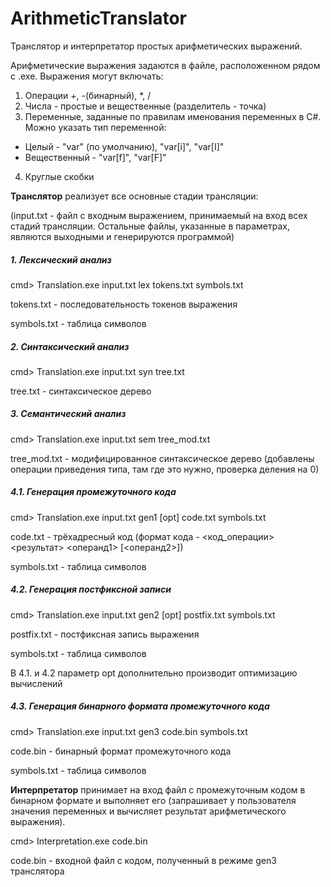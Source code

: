 # ArithmeticTranslator

Транслятор и интерпретатор простых арифметических выражений.

Арифметические выражения задаются в файле, расположенном рядом с .exe. Выражения могут включать:
1. Операции +, -(бинарный), *, /
2. Числа - простые и вещественные (разделитель - точка)
3. Переменные, заданные по правилам именования переменных в C#. Можно указать тип переменной:
* Целый - "var" (по умолчанию), "var[i]", "var[I]"
* Вещественный - "var[f]", "var[F]"
4. Круглые скобки

**Транслятор** реализует все основные стадии трансляции:

(input.txt - файл с входным выражением, принимаемый на вход всех стадий трансляции. Остальные файлы, указанные в параметрах, являются выходными и генерируются программой)

##### 1. Лексический анализ

cmd> Translation.exe input.txt lex tokens.txt symbols.txt

tokens.txt - последовательность токенов выражения

symbols.txt - таблица символов

##### 2. Синтаксический анализ

cmd> Translation.exe input.txt syn tree.txt

tree.txt - синтаксическое дерево

##### 3. Семантический анализ

cmd> Translation.exe input.txt sem tree_mod.txt

tree_mod.txt - модифицированное синтаксическое дерево (добавлены операции приведения типа, там где это нужно, проверка деления на 0)

##### 4.1. Генерация промежуточного кода

cmd> Translation.exe input.txt gen1 [opt] code.txt symbols.txt

code.txt - трёхадресный код (формат кода - <код_операции> <результат> <операнд1> [<операнд2>])

symbols.txt - таблица символов

##### 4.2. Генерация постфиксной записи

cmd> Translation.exe input.txt gen2 [opt] postfix.txt symbols.txt

postfix.txt - постфиксная запись выражения

symbols.txt - таблица символов

В 4.1. и 4.2 параметр opt дополнительно производит оптимизацию вычислений

##### 4.3. Генерация бинарного формата промежуточного кода

cmd> Translation.exe input.txt gen3 code.bin symbols.txt

code.bin - бинарный формат промежуточного кода

symbols.txt - таблица символов

**Интерпретатор** принимает на вход файл с промежуточным кодом в бинарном формате и выполняет его (запрашивает у пользователя значения переменных и вычисляет результат арифметического выражения).

cmd> Interpretation.exe code.bin

code.bin - входной файл с кодом, полученный в режиме gen3 транслятора
